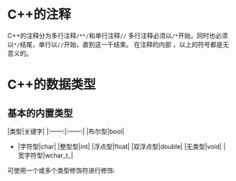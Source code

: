 # C++的注释
C++的注释分为多行注释`/**/`和单行注释`//`
多行注释必须以`/*`开始，同时也必须以`*/`结尾，单行以`//`开始，直到这一千结束。
在注释的内部 ，以上的符号都是无意义的。

# C++的数据类型
## 基本的内置类型
|类型|关键字|
|:——:|:——:|
|布尔型|bool|
- |字符型|char|
|整型型|int|
|浮点型|float|
|双浮点型|double|
|无类型|void|
|宽字符型|wchar\_t\_|

可使用一个或多个类型修饰符进行修饰:


